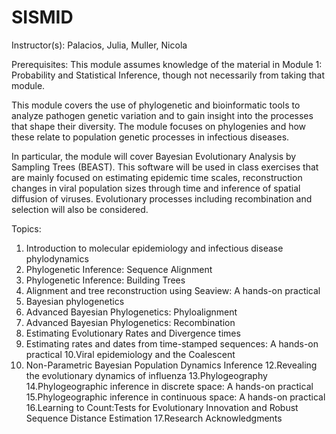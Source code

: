 # SISMID

Instructor(s):
Palacios, Julia, Muller, Nicola

Prerequisites: This module assumes knowledge of the material in Module 1: Probability and Statistical Inference, though not necessarily from taking that module.

This module covers the use of phylogenetic and bioinformatic tools to analyze pathogen genetic variation and to gain insight into the processes that shape their diversity. The module focuses on phylogenies and how these relate to population genetic processes in infectious diseases.

In particular, the module will cover Bayesian Evolutionary Analysis by Sampling Trees (BEAST). This software will be used in class exercises that are mainly focused on estimating epidemic time scales, reconstruction changes in viral population sizes through time and inference of spatial diffusion of viruses. Evolutionary processes including recombination and selection will also be considered.

Topics:
1. Introduction to molecular epidemiology and infectious disease phylodynamics
2. Phylogenetic Inference: Sequence Alignment
3. Phylogenetic Inference: Building Trees
4. Alignment and tree reconstruction using Seaview: A hands-on practical
5. Bayesian phylogenetics
6. Advanced Bayesian Phylogenetics: Phyloalignment
7. Advanced Bayesian Phylogenetics: Recombination
8. Estimating Evolutionary Rates and Divergence times
9. Estimating rates and dates from time-stamped sequences: A hands-on practical
10.Viral epidemiology and the Coalescent
11. Non-Parametric Bayesian Population Dynamics Inference
12.Revealing the evolutionary dynamics of influenza
13.Phylogeography
14.Phylogeographic inference in discrete space: A hands-on practical
15.Phylogeographic inference in continuous space: A hands-on practical
16.Learning to Count:Tests for Evolutionary Innovation and Robust Sequence Distance
Estimation
17.Research Acknowledgments
